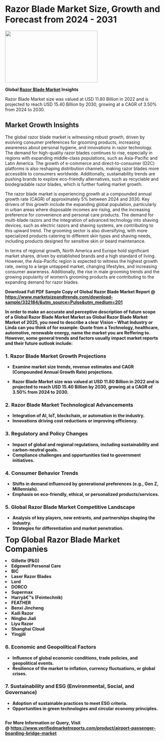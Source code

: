 <H1>Razor Blade Market Size, Growth and Forecast from 2024 - 2031</H1><img class="aligncenter size-medium wp-image-584254" src="https://thirdeyenews.in/wp-content/uploads/2024/09/Global-Market-Research-300x168.jpeg" alt="" width="300" height="168" /><p><strong>Global&nbsp;<a href="https://www.marketsizeandtrends.com/download-sample/332184/&amp;utm_source=Pulse&amp;utm_medium=201">Razor Blade Market</a> Insights</strong></p><p>Razor Blade Market size was valued at USD 11.80 Billion in 2022 and is projected to reach USD 15.40 Billion by 2030, growing at a CAGR of 3.50% from 2024 to 2030.</p><p><h2>Market Growth Insights</h2> <p>The global razor blade market is witnessing robust growth, driven by evolving consumer preferences for grooming products, increasing awareness about personal hygiene, and innovations in razor technology. The demand for high-quality razor blades continues to rise, especially in regions with expanding middle-class populations, such as Asia-Pacific and Latin America. The growth of e-commerce and direct-to-consumer (D2C) platforms is also reshaping distribution channels, making razor blades more accessible to consumers worldwide. Additionally, sustainability trends are pushing brands to explore eco-friendly alternatives, such as recyclable and biodegradable razor blades, which is further fueling market growth.</p> <p><strong></strong></p> <p>The razor blade market is experiencing growth at a compounded annual growth rate (CAGR) of approximately 5% between 2024 and 2030. Key drivers of this growth include the expanding global population, particularly in urban areas where disposable incomes are rising, and the increasing preference for convenience and personal care products. The demand for multi-blade razors and the integration of advanced technology into shaving devices, such as electric razors and shaving systems, are contributing to this upward trend. The grooming sector is also diversifying, with more specialized products catering to different skin types and shaving needs, including products designed for sensitive skin or beard maintenance.</p> <p>In terms of regional growth, North America and Europe hold significant market shares, driven by established brands and a high standard of living. However, the Asia-Pacific region is expected to witness the highest growth rate, owing to a large untapped market, changing lifestyles, and increasing consumer awareness. Additionally, the rise in male grooming trends and the growing popularity of women’s grooming products are contributing to the expanding demand for razor blades.</p> <p><strong></p><p><span class=""><strong>Download Full PDF Sample Copy of Global Razor Blade Market Report</strong> @ <a href="https://www.marketsizeandtrends.com/download-sample/332184/&amp;utm_source=Pulse&amp;utm_medium=201" target="_blank">https://www.marketsizeandtrends.com/download-sample/332184/&amp;utm_source=Pulse&amp;utm_medium=201</a></span></p><p>In order to make an accurate and perceptive description of future scope of a Global&nbsp;Razor Blade Market Market as Global&nbsp;Razor Blade Market Market of 2025, you need to describe a clear Vision &ndash; What Industry or Linda can you think of for example: Quote from a Technology, healthcare, automotive, renewable energy, name the market you are Reffering to. However, some general trends and factors usually impact market reports and their future outlook include:</p><h3>1.&nbsp;<strong>Razor Blade Market Growth Projections</strong></h3><ul><li>Examine market size trends, revenue estimates and CAGR (Compounded Annual Growth Rate) projections.</li><li><p>Razor Blade Market size was valued at USD 11.80 Billion in 2022 and is projected to reach USD 15.40 Billion by 2030, growing at a CAGR of 3.50% from 2024 to 2030.</p></li></ul><h3>2.&nbsp;<strong>Razor Blade Market Technological Advancements</strong></h3><ul><li>Integration of AI, IoT, blockchain, or automation in the industry.</li><li>Innovations driving cost reductions or improving efficiency.</li></ul><h3>3.&nbsp;<strong>Regulatory and Policy Changes</strong></h3><ul><li>Impact of global and regional regulations, including sustainability and carbon-neutral goals.</li><li>Compliance challenges and opportunities tied to government initiatives.</li></ul><h3>4.&nbsp;<strong>Consumer Behavior Trends</strong></h3><ul><li>Shifts in demand influenced by generational preferences (e.g., Gen Z, Millennials).</li><li>Emphasis on eco-friendly, ethical, or personalized products/services.</li></ul><h3>5.&nbsp;<strong>Global Razor Blade Market Competitive Landscape</strong></h3><ul><li>Analysis of key players, new entrants, and partnerships shaping the industry.</li><li>Strategies for differentiation and market penetration.</li></ul><p data-pm-slice="1 1 []"><span style="color: inherit; font-family: inherit; font-size: 25px;">Top Global Razor Blade Market Companies</span></p><div class="" data-test-id=""><p><li>Gillette (P&G)</li><li> Edgewell Personal Care</li><li> BIC</li><li> Laser Razor Blades</li><li> Lord</li><li> DORCO</li><li> Supermax</li><li> Harryâ€™s (Feintechnik)</li><li> FEATHER</li><li> Benxi Jincheng</li><li> Kaili Razor</li><li> Ningbo Jiali</li><li> Liyu Razor</li><li> Shanghai Cloud</li><li> Yingjili</li></p></div><h3>6.&nbsp;<strong>Economic and Geopolitical Factors</strong></h3><ul><li>Influence of global economic conditions, trade policies, and geopolitical events.</li><li>Resilience of the market to inflation, currency fluctuations, or global crises.</li></ul><h3>7.&nbsp;<strong>Sustainability and ESG (Environmental, Social, and Governance)</strong></h3><ul><li>Adoption of sustainable practices to meet ESG criteria.</li><li>Opportunities in green technologies and circular economy principles.</li></ul><h2><strong style="font-size: 14px;">For More Information or Query, Visit @&nbsp;</strong><a style="background-color: #ffffff; font-size: 14px;" href="https://www.marketsizeandtrends.com/report/razor-blade-market/" target="_blank">https://www.verifiedmarketreports.com/product/airport-passenger-boarding-bridge-market</a></h2>